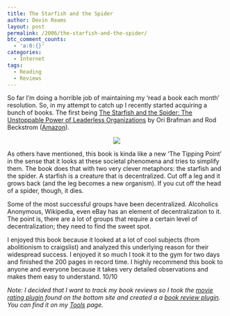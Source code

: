 ```yaml
---
title: The Starfish and the Spider
author: Devin Reams
layout: post
permalink: /2006/the-starfish-and-the-spider/
btc_comment_counts:
  - 'a:0:{}'
categories:
  - Internet
tags:
  - Reading
  - Reviews
---
```

So far I&#8217;m doing a horrible job of maintaining my &#8216;read a book each month&#8217; resolution. So, in my attempt to catch up I recently started acquiring a bunch of books. The first being [The Starfish and the Spider: The Unstoppable Power of Leaderless Organizations][1] by Ori Brafman and Rod Beckstrom ([Amazon][2]).

<p align="center">
  <img src="http://devinreams.com/wp-content/uploads/2006/10/starfish.png" />
</p>

As others have mentioned, this book is kinda like a new &#8216;The Tipping Point&#8217; in the sense that it looks at these societal phenomena and tries to simplify them. The book does that with two very clever metaphors: the starfish and the spider. A starfish is a creature that is decentralized. Cut off a leg and it grows back (and the leg becomes a new organism). If you cut off the head of a spider, though, it dies.

Some of the most successful groups have been decentralized. Alcoholics Anonymous, Wikipedia, even eBay has an element of decentralization to it. The point is, there are a lot of groups that require a certain level of decentralization; they need to find the sweet spot.

I enjoyed this book because it looked at a lot of cool subjects (from abolitionism to craigslist) and analyzed this underlying reason for their widespread success. I enjoyed it so much I took it to the gym for two days and finished the 200 pages in record time. I highly recommend this book to anyone and everyone because it takes very detailed observations and makes them easy to understand. 10/10

*Note: I decided that I want to track my book reviews so I took the [movie rating plugin][3] found on the bottom site and created a a [book review plugin][4]. You can find it on my [Tools][5] page.*

 [1]: http://www.starfishandspider.com/
 [2]: http://www.amazon.com/Starfish-Spider-Unstoppable-Leaderless-Organizations/dp/1591841437
 [3]: http://paulgoscicki.com/projects/wp-movie-ratings/
 [4]: http://devinreams.com/tools/wp-book-reviews/
 [5]: http://devinreams.com/tools/